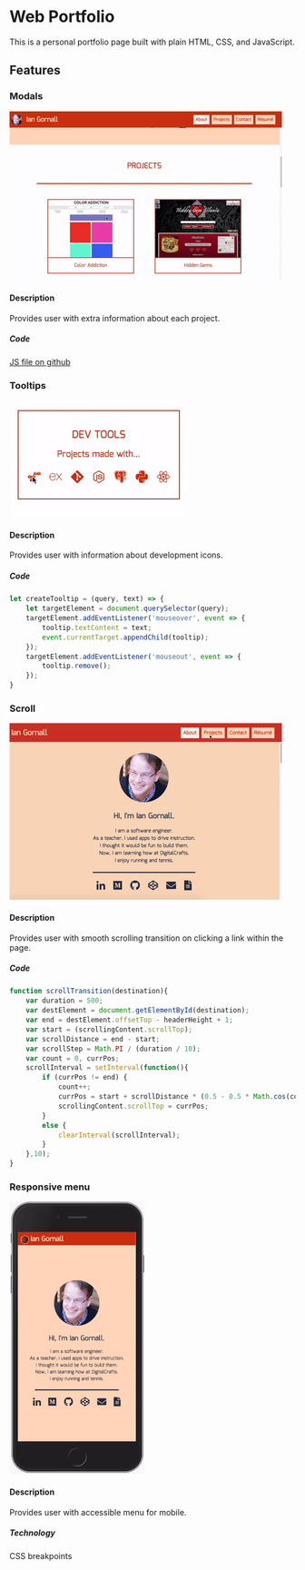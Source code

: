 # Web Portfolio
This is a personal portfolio page built with plain HTML, CSS, and JavaScript.

## Features
### Modals
![Video of modals](./video/modals.gif)
#### Description
Provides user with extra information about each project.
##### Code
[JS file on github](./js/modal.js)

### Tooltips
![Video of tooltips](./video/tooltips.gif)
#### Description
Provides user with information about development icons.
##### Code
```Javascript
let createTooltip = (query, text) => {
    let targetElement = document.querySelector(query);
    targetElement.addEventListener('mouseover', event => {
        tooltip.textContent = text;
        event.currentTarget.appendChild(tooltip);
    });
    targetElement.addEventListener('mouseout', event => {
        tooltip.remove();
    });
}
```

### Scroll
![Video of scroll](./video/scroll.gif)
#### Description
Provides user with smooth scrolling transition on clicking a link within the page.
##### Code
```Javascript
function scrollTransition(destination){
    var duration = 500;
    var destElement = document.getElementById(destination);
    var end = destElement.offsetTop - headerHeight + 1;
    var start = (scrollingContent.scrollTop);
    var scrollDistance = end - start;
    var scrollStep = Math.PI / (duration / 10);
    var count = 0, currPos;
    scrollInterval = setInterval(function(){
        if (currPos != end) {
            count++;
            currPos = start + scrollDistance * (0.5 - 0.5 * Math.cos(count * scrollStep));
            scrollingContent.scrollTop = currPos;
        }
        else { 
            clearInterval(scrollInterval); 
        }
    },10);
}
```
### Responsive menu
![Video of mobile menu](./video/menu.gif)
#### Description
Provides user with accessible menu for mobile.
##### Technology
CSS breakpoints

